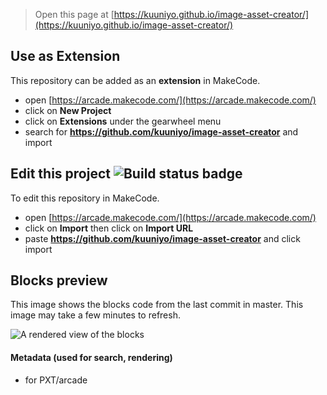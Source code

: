  


> Open this page at [https://kuuniyo.github.io/image-asset-creator/](https://kuuniyo.github.io/image-asset-creator/)

## Use as Extension

This repository can be added as an **extension** in MakeCode.

* open [https://arcade.makecode.com/](https://arcade.makecode.com/)
* click on **New Project**
* click on **Extensions** under the gearwheel menu
* search for **https://github.com/kuuniyo/image-asset-creator** and import

## Edit this project ![Build status badge](https://github.com/kuuniyo/image-asset-creator/workflows/MakeCode/badge.svg)

To edit this repository in MakeCode.

* open [https://arcade.makecode.com/](https://arcade.makecode.com/)
* click on **Import** then click on **Import URL**
* paste **https://github.com/kuuniyo/image-asset-creator** and click import

## Blocks preview

This image shows the blocks code from the last commit in master.
This image may take a few minutes to refresh.

![A rendered view of the blocks](https://github.com/kuuniyo/image-asset-creator/raw/master/.github/makecode/blocks.png)

#### Metadata (used for search, rendering)

* for PXT/arcade
<script src="https://makecode.com/gh-pages-embed.js"></script><script>makeCodeRender("{{ site.makecode.home_url }}", "{{ site.github.owner_name }}/{{ site.github.repository_name }}");</script>
